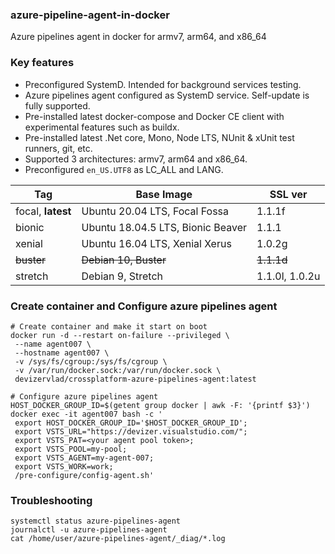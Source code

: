 ### azure-pipeline-agent-in-docker
Azure pipelines agent in docker for armv7, arm64, and x86_64

### Key features
- Preconfigured SystemD. Intended for background services testing. 
- Azure pipelines agent configured as SystemD service. Self-update is fully supported.
- Pre-installed latest docker-compose and Docker CE client with experimental features such as buildx.
- Pre-installed latest .Net core, Mono, Node LTS, NUnit & xUnit test runners, git, etc.
- Supported 3 architectures: armv7, arm64 and x86_64.
- Preconfigured `en_US.UTF8` as LC_ALL and LANG.

| Tag | Base Image  | SSL ver | 
|-----|---|---|
|focal, **latest**| Ubuntu 20.04 LTS, Focal Fossa|1.1.1f|
|bionic |Ubuntu 18.04.5 LTS, Bionic Beaver|1.1.1|
|xenial |Ubuntu 16.04 LTS, Xenial Xerus|1.0.2g|
|~~buster~~|~~Debian 10, Buster~~|~~1.1.1d~~|
|stretch|Debian 9, Stretch|1.1.0l, 1.0.2u|
  
### Create container and Configure azure pipelines agent
```
# Create container and make it start on boot
docker run -d --restart on-failure --privileged \
 --name agent007 \
 --hostname agent007 \
 -v /sys/fs/cgroup:/sys/fs/cgroup \
 -v /var/run/docker.sock:/var/run/docker.sock \
 devizervlad/crossplatform-azure-pipelines-agent:latest

# Configure azure pipelines agent 
HOST_DOCKER_GROUP_ID=$(getent group docker | awk -F: '{printf $3}')
docker exec -it agent007 bash -c '
 export HOST_DOCKER_GROUP_ID='$HOST_DOCKER_GROUP_ID';
 export VSTS_URL="https://devizer.visualstudio.com/";
 export VSTS_PAT=<your agent pool token>;
 export VSTS_POOL=my-pool;
 export VSTS_AGENT=my-agent-007; 
 export VSTS_WORK=work;
 /pre-configure/config-agent.sh'
```

### Troubleshooting
```
systemctl status azure-pipelines-agent
journalctl -u azure-pipelines-agent
cat /home/user/azure-pipelines-agent/_diag/*.log
```